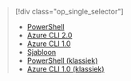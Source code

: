 > [!div class="op_single_selector"]
> * [PowerShell](../articles/virtual-network/virtual-network-deploy-multinic-arm-ps.md)
> * [Azure CLI 2.0](../articles/virtual-network/virtual-network-deploy-multinic-arm-cli.md)
> * [Azure CLI 1.0](../articles/virtual-network/virtual-network-deploy-multinic-cli-nodejs.md)
> * [Sjabloon](../articles/virtual-network/virtual-network-deploy-multinic-arm-template.md)
> * [PowerShell (klassiek)](../articles/virtual-network/virtual-network-deploy-multinic-classic-ps.md)
> * [Azure CLI 1.0 (klassiek)](../articles/virtual-network/virtual-network-deploy-multinic-classic-cli.md)